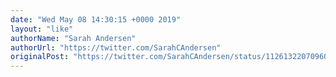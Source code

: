```yaml
---
date: "Wed May 08 14:30:15 +0000 2019"
layout: "like"
authorName: "Sarah Andersen"
authorUrl: "https://twitter.com/SarahCAndersen"
originalPost: "https://twitter.com/SarahCAndersen/status/1126132207096082432"
---
```

